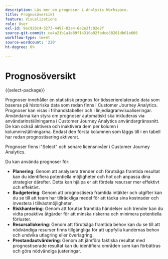 ```yaml
---
description: Läs mer om prognoser i Analysis Workspace.
title: Prognosöversikt
feature: Visualizations
role: User
exl-id: 9ec920c4-3273-4497-83a4-6a2e2fc92e2f
source-git-commit: ce4a21b1a1e89f14316a92fbdce38281db61e666
workflow-type: tm+mt
source-wordcount: '220'
ht-degree: 0%

---
```


# Prognosöversikt

{{select-package}}

Prognoser innehåller en statistisk prognos för tidsserierelaterade data som baseras på historiska data som redan finns i Customer Journey Analytics. Prognoser kan visas i frihandstabeller och i linjediagramvisualiseringar. Användarna kan styra om prognoser automatiskt ska inkluderas via användarinställningarna i Customer Journey Analytics användargränssnitt. De kan också aktivera och inaktivera dem per kolumn i kolumninställningarna. Endast den första kolumnen som läggs till i en tabell har redan prognostisering aktiverat.

Prognoser finns i&quot;Select&quot; och senare licensnivåer i Customer Journey Analytics.

Du kan använda prognoser för:

* **Planering**: Genom att analysera trender och förutsäga framtida resultat kan du identifiera potentiella möjligheter och hot och anpassa dina strategier därefter. Detta kan hjälpa er att fördela resurser mer effektivt och effektivt.
* **Budgetering**: Genom att prognostisera framtida intäkter och utgifter kan du se till att team har tillräckliga medel för att täcka sina kostnader och investera i tillväxtmöjligheter.
* **Riskhantering**: Genom att förutse framtida händelser och trender kan du vidta proaktiva åtgärder för att minska riskerna och minimera potentiella förluster.
* **Resursallokering**: Genom att förutsäga framtida behov kan du se till att nödvändiga resurser finns tillgängliga för att uppfylla kundernas behov och undvika utlagring eller överlagring.
* **Prestandautvärdering**: Genom att jämföra faktiska resultat med prognostiserade resultat kan du identifiera områden som kan förbättras och göra nödvändiga justeringar.
